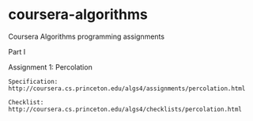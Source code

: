 # coursera-algorithms
Coursera Algorithms programming assignments

Part I

Assignment 1: Percolation

    Specification: http://coursera.cs.princeton.edu/algs4/assignments/percolation.html
  
    Checklist: http://coursera.cs.princeton.edu/algs4/checklists/percolation.html
